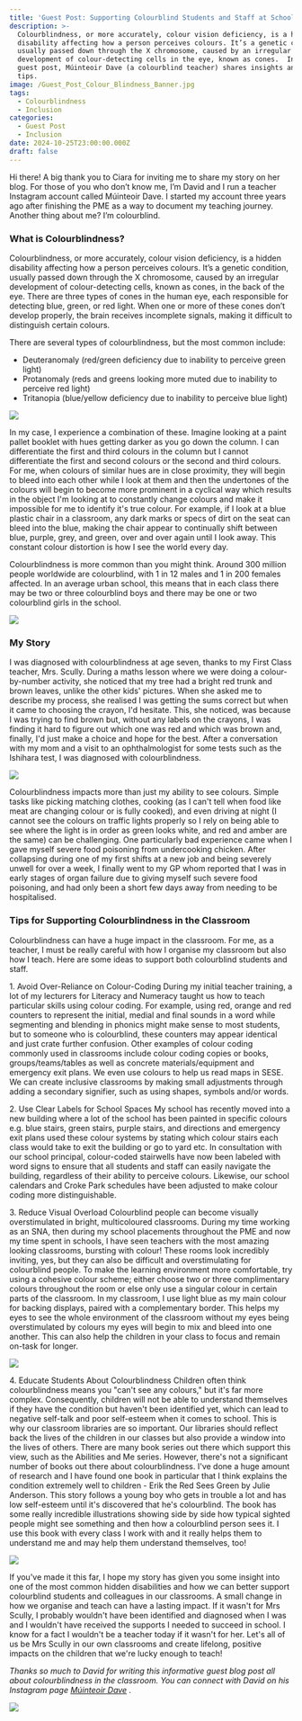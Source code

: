 ```yaml
---
title: 'Guest Post: Supporting Colourblind Students and Staff at School'
description: >-
  Colourblindness, or more accurately, colour vision deficiency, is a hidden
  disability affecting how a person perceives colours. It’s a genetic condition,
  usually passed down through the X chromosome, caused by an irregular
  development of colour-detecting cells in the eye, known as cones.  In this
  guest post, Múinteoir Dave (a colourblind teacher) shares insights and top
  tips.
image: /Guest_Post_Colour_Blindness_Banner.jpg
tags:
  - Colourblindness
  - Inclusion
categories:
  - Guest Post
  - Inclusion
date: 2024-10-25T23:00:00.000Z
draft: false
---
```


Hi there! A big thank you to Ciara for inviting me to share my story on her blog. For those of you who don’t know me, I’m David and I run a teacher Instagram account called Múinteoir Dave. I started my account three years ago after finishing the PME as a way to document my teaching journey. Another thing about me? I’m colourblind.

### What is Colourblindness?

Colourblindness, or more accurately, colour vision deficiency, is a hidden disability affecting how a person perceives colours. It’s a genetic condition, usually passed down through the X chromosome, caused by an irregular development of colour-detecting cells, known as cones, in the back of the eye. There are three types of cones in the human eye, each responsible for detecting blue, green, or red light. When one or more of these cones don’t develop properly, the brain receives incomplete signals, making it difficult to distinguish certain colours.

There are several types of colourblindness, but the most common include:

* Deuteranomaly (red/green deficiency due to inability to perceive green light)
* Protanomaly (reds and greens looking more muted due to inability to perceive red light)
* Tritanopia (blue/yellow deficiency due to inability to perceive blue light)

![](/Types_of_Colourblindness.jpg)

In my case, I experience a combination of these. Imagine looking at a paint pallet booklet with hues getting darker as you go down the column. I can differentiate the first and third colours in the column but I cannot differentiate the first and second colours or the second and third colours. For me, when colours of similar hues are in close proximity, they will begin to bleed into each other while I look at them and then the undertones of the colours will begin to become more prominent in a cyclical way which results in the object I'm looking at to constantly change colours and make it impossible for me to identify it's true colour. For example, if I look at a blue plastic chair in a classroom, any dark marks or specs of dirt on the seat can bleed into the blue, making the chair appear to continually shift between blue, purple, grey, and green, over and over again until I look away. This constant colour distortion is how I see the world every day.

Colourblindness is more common than you might think. Around 300 million people worldwide are colourblind, with 1 in 12 males and 1 in 200 females affected. In an average urban school, this means that in each class there may be two or three colourblind boys and there may be one or two colourblind girls in the school.

![](/Colourblins_colourwheels.gif)

### My Story

I was diagnosed with colourblindness at age seven, thanks to my First Class teacher, Mrs. Scully. During a maths lesson where we were doing a colour-by-number activity, she noticed that my tree had a bright red trunk and brown leaves, unlike the other kids' pictures. When she asked me to describe my process, she realised I was getting the sums correct but when it came to choosing the crayon, I'd hesitate. This, she noticed, was because I was trying to find brown but, without any labels on the crayons, I was finding it hard to figure out which one was red and which was brown and, finally, I'd just make a choice and hope for the best. After a conversation with my mom and a visit to an ophthalmologist for some tests such as the Ishihara test, I was diagnosed with colourblindness.

![](/Ishihara_chart_for_testing_colour_blindness.jpg)

Colourblindness impacts more than just my ability to see colours. Simple tasks like picking matching clothes, cooking (as I can't tell when food like meat are changing colour or is fully cooked), and even driving at night (I cannot see the colours on traffic lights properly so I rely on being able to see where the light is in order as green looks white, and red and amber are the same) can be challenging. One particularly bad experience came when I gave myself severe food poisoning from undercooking chicken. After collapsing during one of my first shifts at a new job and being severely unwell for over a week, I finally went to my GP whom reported that I was in early stages of organ failure due to giving myself such severe food poisoning, and had only been a short few days away from needing to be hospitalised.

### Tips for Supporting Colourblindness in the Classroom

Colourblindness can have a huge impact in the classroom. For me, as a teacher, I must be really careful with how I organise my classroom but also how I teach. Here are some ideas to support both colourblind students and staff.

1\. Avoid Over-Reliance on Colour-Coding
During my initial teacher training, a lot of my lecturers for Literacy and Numeracy taught us how to teach particular skills using colour coding. For example, using red, orange and red counters to represent the initial, medial and final sounds in a word while segmenting and blending in phonics might make sense to most students, but to someone who is colourblind, these counters may appear identical and just crate further confusion. Other examples of colour coding commonly used in classrooms include colour coding copies or books, groups/teams/tables as well as concrete materials/equipment and emergency exit plans. We even use colours to help us read maps in SESE. We can create inclusive classrooms by making small adjustments through adding a secondary signifier, such as using shapes, symbols and/or words.

2\. Use Clear Labels for School Spaces
My school has recently moved into a new building where a lot of the school has been painted in specific colours e.g. blue stairs, green stairs, purple stairs, and directions and emergency exit plans used these colour systems by stating which colour stairs each class would take to exit the building or go to yard etc. In consultation with our school principal, colour-coded stairwells have now been labeled with word signs to ensure that all students and staff can easily navigate the building, regardless of their ability to perceive colours. Likewise, our school calendars and Croke Park schedules have been adjusted to make colour coding more distinguishable.

3\. Reduce Visual Overload
Colourblind people can become visually overstimulated in bright, multicoloured classrooms. During my time working as an SNA, then during my school placements throughout the PME and now my time spent in schools, I have seen teachers with the most amazing looking classrooms, bursting with colour! These rooms look incredibly inviting, yes, but they can also be difficult and overstimulating for colourblind people. To make the learning environment more comfortable, try using a cohesive colour scheme; either choose two or three complimentary colours throughout the room or else only use a singular colour in certain parts of the classroom. In my classroom, I use light blue as my main colour for backing displays, paired with a complementary border. This helps my eyes to see the whole environment of the classroom without my eyes being overstimulated by colours my eyes will begin to mix and bleed into one another. This can also help the children in your class to focus and remain on-task for longer.

![](/Davids_Classroom_Colourblind_Friendly.png)

4\. Educate Students About Colourblindness
Children often think colourblindness means you "can't see any colours," but it's far more complex. Consequently, children will not be able to understand themselves if they have the condition but haven't been identified yet, which can lead to negative self-talk and poor self-esteem when it comes to school. This is why our classroom libraries are so important. Our libraries should reflect back the lives of the children in our classes but also provide a window into the lives of others. There are many book series out there which support this view, such as the Abilities and Me series. However, there's not a significant number of books out there about colourblindness. I've done a huge amount of research and I have found one book in particular that I think explains the condition extremely well to children - Erik the Red Sees Green by Julie Anderson. This story follows a young boy who gets in trouble a lot and has low self-esteem until it's discovered that he's colourblind. The book has some really incredible illustrations showing side by side how typical sighted people might see something and then how a colourblind person sees it. I use this book with every class I work with and it really helps them to understand me and may help them understand themselves, too!

![](/Erik_the_Red_Sees_Green.jpg)

If you've made it this far, I hope my story has given you some insight into one of the most common hidden disabilities and how we can better support colourblind students and colleagues in our classrooms. A small change in how we organise and teach can have a lasting impact. If it wasn't for Mrs Scully, I probably wouldn't have been identified and diagnosed when I was and I wouldn't have received the supports I needed to succeed in school. I know for a fact I wouldn't be a teacher today if it wasn't for her. Let's all of us be Mrs Scully in our own classrooms and create lifelong, positive impacts on the children that we're lucky enough to teach!

*Thanks so much to David for writing this informative guest blog post all about colourblindness in the classroom.  You can connect with David on his Instagram page [Múinteoir Dave](https://www.instagram.com/muinteoir_dave/) .*

![](/Muinetoir_Dave_instagram.jpeg)
